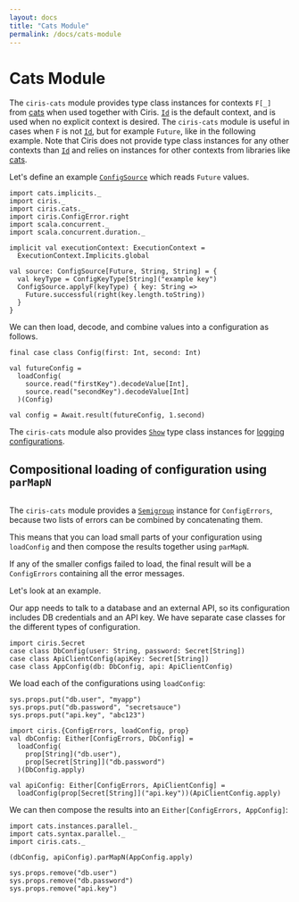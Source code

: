 ```yaml
---
layout: docs
title: "Cats Module"
permalink: /docs/cats-module
---
```


# Cats Module
The `ciris-cats` module provides type class instances for contexts `F[_]` from [cats][cats] when used together with Ciris. [`Id`][Id] is the default context, and is used when no explicit context is desired. The `ciris-cats` module is useful in cases when `F` is not [`Id`][Id], but for example `Future`, like in the following example. Note that Ciris does not provide type class instances for any other contexts than [`Id`][Id] and relies on instances for other contexts from libraries like [cats][cats].

Let's define an example [`ConfigSource`][ConfigSource] which reads `Future` values.

```tut:silent
import cats.implicits._
import ciris._
import ciris.cats._
import ciris.ConfigError.right
import scala.concurrent._
import scala.concurrent.duration._

implicit val executionContext: ExecutionContext =
  ExecutionContext.Implicits.global

val source: ConfigSource[Future, String, String] = {
  val keyType = ConfigKeyType[String]("example key")
  ConfigSource.applyF(keyType) { key: String =>
    Future.successful(right(key.length.toString))
  }
}
```

We can then load, decode, and combine values into a configuration as follows.

```tut:book
final case class Config(first: Int, second: Int)

val futureConfig =
  loadConfig(
    source.read("firstKey").decodeValue[Int],
    source.read("secondKey").decodeValue[Int]
  )(Config)

val config = Await.result(futureConfig, 1.second)
```

The `ciris-cats` module also provides [`Show`][Show] type class instances for [logging configurations](/docs/logging#logging-improvements).

## Compositional loading of configuration using `parMapN`

```tut:reset
```

The `ciris-cats` module provides a [`Semigroup`][Semigroup] instance for
`ConfigErrors`, because two lists of errors can be combined by concatenating
them.

This means that you can load small parts of your configuration using
`loadConfig` and then compose the results together using `parMapN`.

If any of the smaller configs failed to load, the final result will be a
`ConfigErrors` containing all the error messages.

Let's look at an example.

Our app needs to talk to a database and an external API, so its configuration
includes DB credentials and an API key. We have separate case classes for the
different types of configuration.

```tut:silent
import ciris.Secret
case class DbConfig(user: String, password: Secret[String])
case class ApiClientConfig(apiKey: Secret[String])
case class AppConfig(db: DbConfig, api: ApiClientConfig)
```

We load each of the configurations using `loadConfig`:

```tut:invisible
sys.props.put("db.user", "myapp")
sys.props.put("db.password", "secretsauce")
sys.props.put("api.key", "abc123")
```

```tut:book
import ciris.{ConfigErrors, loadConfig, prop}
val dbConfig: Either[ConfigErrors, DbConfig] =
  loadConfig(
    prop[String]("db.user"),
    prop[Secret[String]]("db.password")
  )(DbConfig.apply)

val apiConfig: Either[ConfigErrors, ApiClientConfig] =
  loadConfig(prop[Secret[String]]("api.key"))(ApiClientConfig.apply)
```

We can then compose the results into an `Either[ConfigErrors, AppConfig]`:

```tut:book
import cats.instances.parallel._
import cats.syntax.parallel._
import ciris.cats._

(dbConfig, apiConfig).parMapN(AppConfig.apply)
```

```tut:invisible
sys.props.remove("db.user")
sys.props.remove("db.password")
sys.props.remove("api.key")
```

[ConfigSource]: /api/ciris/ConfigSource.html
[Show]: https://typelevel.org/cats/typeclasses/show.html
[Semigroup]: https://typelevel.org/cats/typeclasses/semigroup.html
[cats]: https://github.com/typelevel/cats
[Id]: /api/ciris/api/index.html#Id[A]=A
